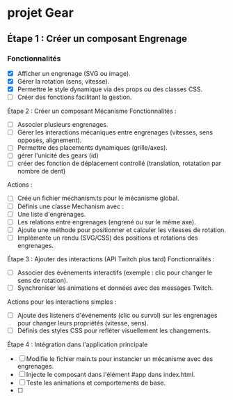 # projet Gear #

## Étape 1 : Créer un composant Engrenage ##

### Fonctionnalités ###

- [x] Afficher un engrenage (SVG ou image).
- [x] Gérer la rotation (sens, vitesse).
- [x] Permettre le style dynamique via des props ou des classes CSS.
- [ ] Créer des fonctions facilitant la gestion.

Étape 2 : Créer un composant Mécanisme
Fonctionnalités :

- [ ] Associer plusieurs engrenages.
- [ ] Gérer les interactions mécaniques entre engrenages (vitesses, sens opposés, alignement).
- [ ] Permettre des placements dynamiques (grille/axes).
- [ ] gérer l'unicité des gears (id)
- [ ] créer des fonction de déplacement controllé (translation, rotatation par nombre de dent) 

Actions :

- [ ] Crée un fichier mechanism.ts pour le mécanisme global.
- [ ] Définis une classe Mechanism avec :
- [ ] Une liste d'engrenages.
- [ ] Les relations entre engrenages (engrené ou sur le même axe).
- [ ] Ajoute une méthode pour positionner et calculer les vitesses de rotation.
- [ ] Implémente un rendu (SVG/CSS) des positions et rotations des engrenages.

Étape 3 : Ajouter des interactions (API Twitch plus tard)
Fonctionnalités :

- [ ] Associer des événements interactifs (exemple : clic pour changer le sens de rotation).
- [ ] Synchroniser les animations et données avec des messages Twitch.

Actions pour les interactions simples :

- [ ] Ajoute des listeners d'événements (clic ou survol) sur les engrenages pour changer leurs propriétés (vitesse, sens).
- [ ] Définis des styles CSS pour refléter visuellement les changements.

Étape 4 : Intégration dans l'application principale

- [ ] Modifie le fichier main.ts pour instancier un mécanisme avec des engrenages.
- [ ] Injecte le composant dans l'élément #app dans index.html.
- [ ] Teste les animations et comportements de base.
- [ ] 